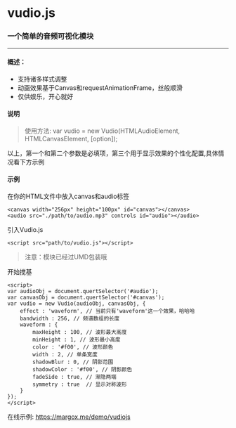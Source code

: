 # vudio.js
### 一个简单的音频可视化模块
------
#### 概述：
- 支持诸多样式调整
- 动画效果基于Canvas和requestAnimationFrame，丝般顺滑
- 仅供娱乐，开心就好

#### 说明
> 使用方法: var vudio = new Vudio(HTMLAudioElement, HTMLCanvasElement, [option]);

以上，第一个和第二个参数是必填项，第三个用于显示效果的个性化配置,具体情况看下方示例

#### 示例
在你的HTML文件中放入canvas和audio标签
```
<canvas width="256px" height="100px" id="canvas"></canvas>
<audio src="./path/to/audio.mp3" controls id="audio"></audio>
```
引入Vudio.js
```
<script src="path/to/vudio.js"></script>
```
> 注意：模块已经过UMD包装哦

开始搅基
```
<script>
var audioObj = document.quertSelector('#audio');
var canvasObj = document.quertSelector('#canvas');
var vudio = new Vudio(audioObj, canvasObj, {
    effect : 'waveform', // 当前只有'waveform'这一个效果，哈哈哈
    bandwidth : 256, // 频谱数组的长度
    waveform : {
        maxHeight : 100, // 波形最大高度
        minHeight : 1, // 波形最小高度
        color : '#f00', // 波形颜色
        width : 2, // 单条宽度
        shadowBlur : 0, // 阴影范围
        shadowColor : '#f00', // 阴影颜色
        fadeSide : true, // 渐隐两端
        symmetry : true  // 显示对称波形
    }
});
</script>
```

在线示例: https://margox.me/demo/vudiojs